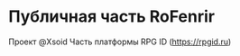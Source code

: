 Публичная часть RoFenrir
============================

Проект @Xsoid
Часть платформы RPG ID (https://rpgid.ru)
